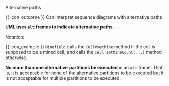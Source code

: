 <span id="title">Alternative paths</span>

<span id="prereqs"></span>

<span id="outcomes">{{ icon_outcome }} Can interpret sequence diagrams with alternative paths</span>

<div id="body">

**UML uses `alt` frames to indicate alternative paths.**

Notation:

<pic eager src="{{baseUrl}}/uml/sequenceDiagrams/alternativePaths/images/notation.png" width="200" />
<p/>

<box>

{{ icon_example }} `Minefield` calls the `Cell#setMine` method if the cell is supposed to be a mined cell, and calls the `Cell:setMineCount(...)` method otherwise.

<pic eager src="{{baseUrl}}/uml/sequenceDiagrams/alternativePaths/images/minefieldCell.png" width="250" />
<p/>

</box>

**No more than one alternative partitions be executed** in an `alt` frame. That is, it is acceptable for none of the alternative partitions to be executed but it is not acceptable for multiple partitions to be executed.

</div>

<div id="extras">
</div>
